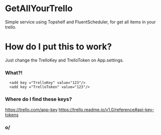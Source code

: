# GetAllYourTrello
Simple service using Topshelf and FluentScheduler, for get all items in your trello.

# How do I put this to work?

Just change the TrelloKey and TrelloToken on App.settings. 

### What?!

```
  <add key ="TrelloKey" value="123"/>
  <add key ="TrelloToken" value="123"/>
```

### Where do I find these keys?

https://trello.com/app-key
https://trello.readme.io/v1.0/reference#api-key-tokens


### o/
